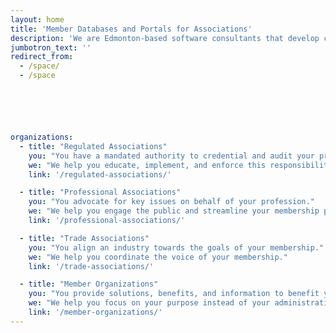 ```yaml
---
layout: home
title: 'Member Databases and Portals for Associations'
description: 'We are Edmonton-based software consultants that develop cloud-based software that fits the rules, bylaws, and regulatory requirements of associations.'
jumbotron_text: ''
redirect_from:
  - /space/
  - /space






organizations:
  - title: "Regulated Associations"
    you: "You have a mandated authority to credential and audit your profession or industry."
    we: "We help you educate, implement, and enforce this responsibility."
    link: '/regulated-associations/'

  - title: "Professional Associations"
    you: "You advocate for key issues on behalf of your profession."
    we: "We help you engage the public and streamline your membership processes."
    link: '/professional-associations/'

  - title: "Trade Associations"
    you: "You align an industry towards the goals of your membership."
    we: "We help you coordinate the voice of your membership."
    link: '/trade-associations/'

  - title: "Member Organizations"
    you: "You provide solutions, benefits, and information to benefit your members."
    we: "We help you focus on your purpose instead of your administration."
    link: '/member-organizations/'
---
```

